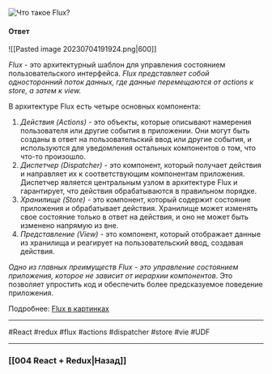 ![Что такое Flux?](https://youtu.be/RpcB5jnJvcI?t=792)

#### Ответ

![[Pasted image 20230704191924.png|600]]

*Flux* - это архитектурный шаблон для управления состоянием пользовательского интерфейса. 
*Flux представляет собой односторонний поток данных, где данные перемещаются от actions к store, а затем к view.*

В архитектуре Flux есть четыре основных компонента:
1. *Действия (Actions)* - это объекты, которые описывают намерения пользователя или другие события в приложении. Они могут быть созданы в ответ на пользовательский ввод или другие события, и используются для уведомления остальных компонентов о том, что что-то произошло.
2. *Диспетчер (Dispatcher)* - это компонент, который получает действия и направляет их к соответствующим компонентам приложения. Диспетчер является центральным узлом в архитектуре Flux и гарантирует, что действия обрабатываются в правильном порядке.
3. *Хранилище (Store)* - это компонент, который содержит состояние приложения и обрабатывает действия. Хранилище может изменять свое состояние только в ответ на действия, и оно не может быть изменено напрямую из вне.
4. *Представление (View)* - это компонент, который отображает данные из хранилища и реагирует на пользовательский ввод, создавая действия.

*Одно из главных преимуществ Flux - это управление состоянием приложения, которое не зависит от иерархии компонентов*. Это позволяет упростить код и обеспечить более предсказуемое поведение приложения.

Подробнее: [Flux в картинках](https://habr.com/ru/companies/hexlet/articles/268249/)

____
#React #redux #flux #actions #dispatcher #store #vie #UDF 

____

### [[004 React + Redux|Назад]]